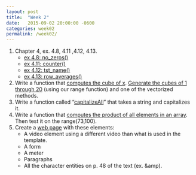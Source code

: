 ```yaml
---
layout: post
title:  "Week 2"
date:   2015-09-02 20:00:00 -0600
categories: week02
permalink: /week02/
---
```

1. Chapter 4, ex. 4.8, 4.11 ,4.12, 4.13.
    - [ex 4.8: no_zeros()][ex4-8]
    - [ex 4.11: counter()][ex4-11]
    - [ex 4.12: tst_name()][ex4-12]
    - [ex 4.13: row_averages()][ex4-13]
2. Write a function that [computes the cube of x][02-02]. [Generate the cubes of 1 through 20][02-02] (using our range function) and one of the vectorized methods.
3. Write a function called “[capitalizeAll][02-03]” that takes a string and capitalizes it.
4. Write a function that [computes the product of all elements in an array][02-04]. Then test it on the range(73,100).
5. Create a [web page][02-05] with these elements:
    - A video element using a different video than what is used in the template.
    - A form
    - A meter
    - Paragraphs
    - All the character entities on p. 48 of the text (ex. &amp).

[ex4-8]: ../week02/01/#ex4-8 "no_zeros()"
[ex4-11]: ../week02/01/#ex4-11 "counter()"
[ex4-12]: ../week02/01/#ex4-12 "tst_name()"
[ex4-13]: ../week02/01/#ex4-13 "row_averages()"
[02-02]: ../week02/02/ "Week 02-02"
[02-03]: ../week02/03/ "Week 02-03"
[02-04]: ../week02/04/ "Week 02-04"
[02-05]: ../week02/05/ "Week 02-05"
